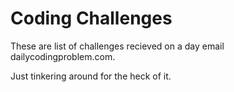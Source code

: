 # Coding Challenges

These are list of challenges recieved on a day email dailycodingproblem.com.

Just tinkering around for the heck of it.
